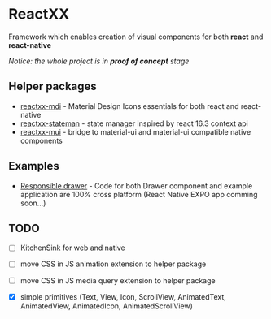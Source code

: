 # ReactXX

Framework which enables creation of visual components for both **react** and **react-native**

*Notice: the whole project is in **proof of concept** stage*

## Helper packages

- [reactxx-mdi](https://github.com/reactxx/reactxx/tree/master/build-icons) - Material Design Icons essentials for both react and react-native
- [reactxx-stateman](https://github.com/reactxx/reactxx/tree/master/muix/src/stateman) - state manager inspired by react 16.3 context api
- [reactxx-mui](https://github.com/reactxx/reactxx/tree/master/muix/src/mui) - bridge to material-ui and material-ui compatible native components

## Examples

- [Responsible drawer](https://codesandbox.io/embed/github/reactxx/reactxx/tree/master/reactxx-kitchen-sink?autoresize=1&codemirror=1&fontsize=12&module=%2Fsrc%2Fcommon%2Fresponsible-drawer%2Fresponsible-drawer.tsx&view=preview) - Code for both Drawer component and example application are 100% cross platform (React Native EXPO app comming soon...)

## TODO

- [ ] KitchenSink for web and native
- [ ] move CSS in JS animation extension to helper package
- [ ] move CSS in JS media query extension to helper package
- [x] simple primitives (Text, View, Icon, ScrollView, AnimatedText, AnimatedView, AnimatedIcon, AnimatedScrollView)

